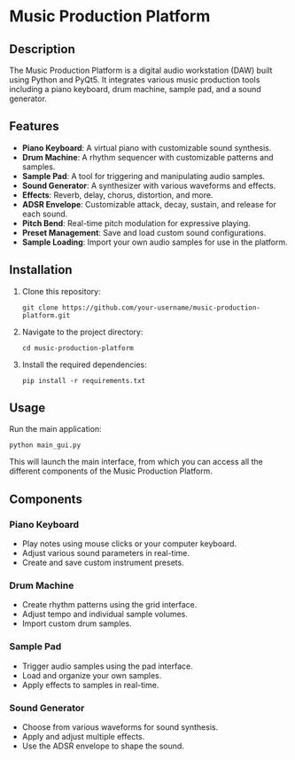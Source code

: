 # Music Production Platform

## Description

The Music Production Platform is a digital audio workstation (DAW) built using Python and PyQt5. It integrates various music production tools including a piano keyboard, drum machine, sample pad, and a sound generator. 

## Features

- **Piano Keyboard**: A virtual piano with customizable sound synthesis.
- **Drum Machine**: A rhythm sequencer with customizable patterns and samples.
- **Sample Pad**: A tool for triggering and manipulating audio samples.
- **Sound Generator**: A synthesizer with various waveforms and effects.
- **Effects**: Reverb, delay, chorus, distortion, and more.
- **ADSR Envelope**: Customizable attack, decay, sustain, and release for each sound.
- **Pitch Bend**: Real-time pitch modulation for expressive playing.
- **Preset Management**: Save and load custom sound configurations.
- **Sample Loading**: Import your own audio samples for use in the platform.

## Installation

1. Clone this repository:
   ```
   git clone https://github.com/your-username/music-production-platform.git
   ```
2. Navigate to the project directory:
   ```
   cd music-production-platform
   ```
3. Install the required dependencies:
   ```
   pip install -r requirements.txt
   ```

## Usage

Run the main application:
```
python main_gui.py
```

This will launch the main interface, from which you can access all the different components of the Music Production Platform.

## Components

### Piano Keyboard
- Play notes using mouse clicks or your computer keyboard.
- Adjust various sound parameters in real-time.
- Create and save custom instrument presets.

### Drum Machine
- Create rhythm patterns using the grid interface.
- Adjust tempo and individual sample volumes.
- Import custom drum samples.

### Sample Pad
- Trigger audio samples using the pad interface.
- Load and organize your own samples.
- Apply effects to samples in real-time.

### Sound Generator
- Choose from various waveforms for sound synthesis.
- Apply and adjust multiple effects.
- Use the ADSR envelope to shape the sound.




